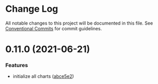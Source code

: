 # Change Log

All notable changes to this project will be documented in this file.
See [Conventional Commits](https://conventionalcommits.org) for commit guidelines.

# 0.11.0 (2021-06-21)


### Features

* initialize all charts ([abce5e2](https://github.com/berdiyev7/superset-ui-plugins/commit/abce5e2e338643b52378b53dc9ed5e2f9977f4f9))
